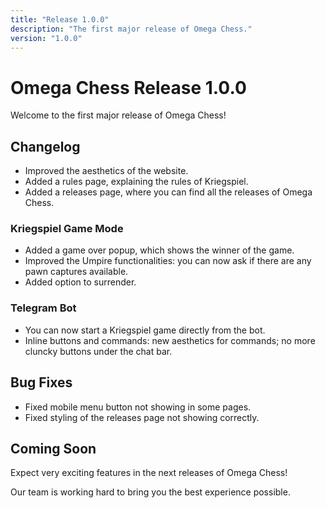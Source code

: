 ```yaml
---
title: "Release 1.0.0"
description: "The first major release of Omega Chess."
version: "1.0.0"
---
```


# Omega Chess Release 1.0.0

Welcome to the first major release of Omega Chess!

## Changelog

- Improved the aesthetics of the website.
- Added a rules page, explaining the rules of Kriegspiel.
- Added a releases page, where you can find all the releases of Omega Chess.

### Kriegspiel Game Mode

- Added a game over popup, which shows the winner of the game.
- Improved the Umpire functionalities: you can now ask if there are any pawn captures available.
- Added option to surrender.

### Telegram Bot

- You can now start a Kriegspiel game directly from the bot.
- Inline buttons and commands: new aesthetics for commands; no more cluncky buttons under the chat bar.

## Bug Fixes

- Fixed mobile menu button not showing in some pages.
- Fixed styling of the releases page not showing correctly.

## Coming Soon

Expect very exciting features in the next releases of Omega Chess!

Our team is working hard to bring you the best experience possible.